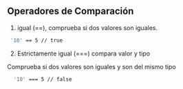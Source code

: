## Operadores de Comparación

1. igual (==), comprueba si dos valores son iguales.

```sh
 '10' == 5 // true
```
2. Estrictamente igual (===) compara valor y tipo

Comprueba si dos valores son iguales y son del mismo tipo

```sh
  '10' === 5 // false
```



